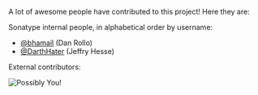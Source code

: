<!--

    Sonatype Nexus (TM) Open Source Version
    Copyright (c) 2018-present Sonatype, Inc.
    All rights reserved. Includes the third-party code listed at http://links.sonatype.com/products/nexus/oss/attributions.

    This program and the accompanying materials are made available under the terms of the Eclipse Public License Version 1.0,
    which accompanies this distribution and is available at http://www.eclipse.org/legal/epl-v10.html.

    Sonatype Nexus (TM) Professional Version is available from Sonatype, Inc. "Sonatype" and "Sonatype Nexus" are trademarks
    of Sonatype, Inc. Apache Maven is a trademark of the Apache Software Foundation. M2eclipse is a trademark of the
    Eclipse Foundation. All other trademarks are the property of their respective owners.

-->
A lot of awesome people have contributed to this project! Here they are:

Sonatype internal people, in alphabetical order by username:

* [@bhamail](https://github.com/bhamail) (Dan Rollo)
* [@DarthHater](https://github.com/darthhater/) (Jeffry Hesse)

External contributors:

![Possibly You!](http://i.imgur.com/A3eScYul.jpg)
